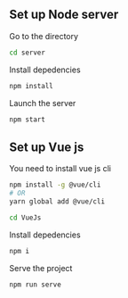 ## Set up Node server

Go to the directory

```sh
cd server
```
Install depedencies
```sh
npm install
```
Launch the server
```sh
npm start
```

## Set up Vue js 

You need to install vue js cli 


```sh
npm install -g @vue/cli
# OR
yarn global add @vue/cli
```

```sh
cd VueJs
```
Install depedencies
```sh
npm i
```
Serve the project

```sh
npm run serve
```
